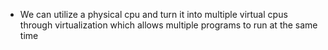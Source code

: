 - We can utilize a physical cpu and turn it into multiple virtual cpus through virtualization which allows multiple programs to run at the same time 